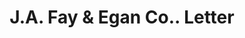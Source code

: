 ---
doi: 10.7916/D8960VNR
date_other: '1922'
date_other_textual: '1922'
form: correspondence
genre:
- Letters (correspondence)
name:
- J.A. Fay & Egan Co.
object_in_context_url: https://biggert.cul.columbia.edu/items/view/ave_biggert_01261
subject_hierarchical_geographic:
- Cincinnati, Ohio, United States
subject_name:
- J.A. Fay & Egan Co.
title: J.A. Fay & Egan Co.. Letter
sort_title: J.A. Fay & Egan Co.. Letter
call_number: ave_biggert_01261
coordinates:
- 39.1,-84.51666666666667
pid: ave_biggert_01261
identifiers: ave_biggert_01261
thumbnail: https://derivativo-2.library.columbia.edu/iiif/2/ldpd:343130/full/!256,256/0/native.jpg
permalink: /biggert/ave_biggert_01261/
layout: iiif-image-page
---